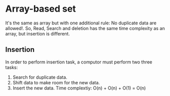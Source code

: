 # Array-based set
It's the same as array but with one additional rule: No duplicate data are allowed!.
So, Read, Search and deletion has the same time complexity as an array, but insertion is different.
## Insertion
In order to perform insertion task, a computor must perform two three tasks:
1. Search for duplicate data.
2. Shift data to make room for the new data.
3. Insert the new data.
Time complextiy: O(n) + O(n) + O(1) = O(n)
